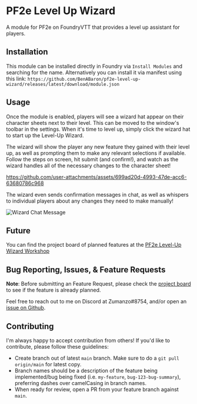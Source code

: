 # PF2e Level Up Wizard

A module for PF2e on FoundryVTT that provides a level up assistant for players.

## Installation

This module can be installed directly in Foundry via `Install Modules` and searching for the name. Alternatively you can install it via manifest using this link: `https://github.com/BenABaron/pf2e-level-up-wizard/releases/latest/download/module.json`

## Usage

Once the module is enabled, players will see a wizard hat appear on their character sheets next to their level. This can be moved to the window's toolbar in the settings.
When it's time to level up, simply click the wizard hat to start up the Level-Up Wizard.

The wizard will show the player any new feature they gained with their level up, as well as prompting them to make any relevant selections if available.
Follow the steps on screen, hit submit (and confirm!), and watch as the wizard handles all of the necessary changes to the character sheet!

https://github.com/user-attachments/assets/699ad20d-4993-47de-acc6-63680786c968

The wizard even sends confirmation messages in chat, as well as whispers to individual players about any changes they need to make manually!

![Wizard Chat Message](https://github.com/user-attachments/assets/0e7726cc-4f2b-4823-9132-7b6cbb2322be)

## Future

You can find the project board of planned features at the [PF2e Level-Up Wizard Workshop](https://github.com/users/BenABaron/projects/1)

## Bug Reporting, Issues, & Feature Requests

**Note**: Before submitting an Feature Request, please check the [project board](https://github.com/users/BenABaron/projects/1) to see if the feature is already planned.

Feel free to reach out to me on Discord at Zumanzo#8754, and/or open an [issue on Github](https://github.com/BenABaron/pf2e-level-up-wizard/issues).

## Contributing

I'm always happy to accept contribution from others! If you'd like to contribute, please follow these guidelines:

- Create branch out of latest `main` branch. Make sure to do a `git pull origin/main` for latest copy.
- Branch names should be a description of the feature being implemented/bug being fixed (i.e. `my-feature`, `bug-123-bug-summary`), preferring dashes over camelCasing in branch names.
- When ready for review, open a PR from your feature branch against `main`.
